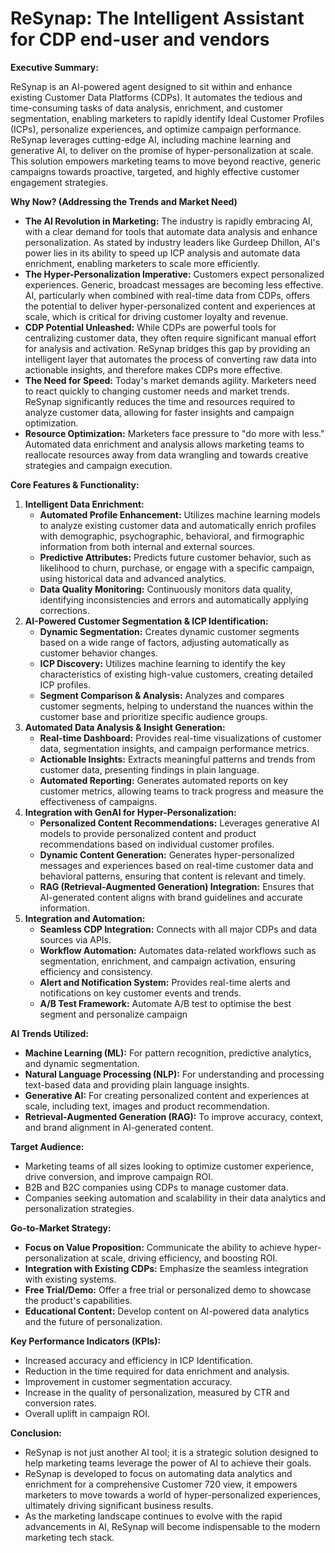 # ReSynap: The Intelligent Assistant for CDP end-user and vendors

**Executive Summary:**

ReSynap is an AI-powered agent designed to sit within and enhance existing Customer Data Platforms (CDPs). It automates the tedious and time-consuming tasks of data analysis, enrichment, and customer segmentation, enabling marketers to rapidly identify Ideal Customer Profiles (ICPs), personalize experiences, and optimize campaign performance. ReSynap leverages cutting-edge AI, including machine learning and generative AI, to deliver on the promise of hyper-personalization at scale. This solution empowers marketing teams to move beyond reactive, generic campaigns towards proactive, targeted, and highly effective customer engagement strategies.

**Why Now? (Addressing the Trends and Market Need)**

*   **The AI Revolution in Marketing:** The industry is rapidly embracing AI, with a clear demand for tools that automate data analysis and enhance personalization. As stated by industry leaders like Gurdeep Dhillon, AI's power lies in its ability to speed up ICP analysis and automate data enrichment, enabling marketers to scale more efficiently.
*   **The Hyper-Personalization Imperative:** Customers expect personalized experiences. Generic, broadcast messages are becoming less effective. AI, particularly when combined with real-time data from CDPs, offers the potential to deliver hyper-personalized content and experiences at scale, which is critical for driving customer loyalty and revenue.
*   **CDP Potential Unleashed:** While CDPs are powerful tools for centralizing customer data, they often require significant manual effort for analysis and activation. ReSynap bridges this gap by providing an intelligent layer that automates the process of converting raw data into actionable insights, and therefore makes CDPs more effective.
*   **The Need for Speed:** Today's market demands agility.  Marketers need to react quickly to changing customer needs and market trends. ReSynap significantly reduces the time and resources required to analyze customer data, allowing for faster insights and campaign optimization.
*   **Resource Optimization:** Marketers face pressure to "do more with less."  Automated data enrichment and analysis allows marketing teams to reallocate resources away from data wrangling and towards creative strategies and campaign execution.

**Core Features & Functionality:**

1.  **Intelligent Data Enrichment:**
    *   **Automated Profile Enhancement:** Utilizes machine learning models to analyze existing customer data and automatically enrich profiles with demographic, psychographic, behavioral, and firmographic information from both internal and external sources.
    *   **Predictive Attributes:** Predicts future customer behavior, such as likelihood to churn, purchase, or engage with a specific campaign, using historical data and advanced analytics.
    *   **Data Quality Monitoring:** Continuously monitors data quality, identifying inconsistencies and errors and automatically applying corrections.
2.  **AI-Powered Customer Segmentation & ICP Identification:**
    *   **Dynamic Segmentation:** Creates dynamic customer segments based on a wide range of factors, adjusting automatically as customer behavior changes.
    *   **ICP Discovery:** Utilizes machine learning to identify the key characteristics of existing high-value customers, creating detailed ICP profiles.
    *   **Segment Comparison & Analysis:** Analyzes and compares customer segments, helping to understand the nuances within the customer base and prioritize specific audience groups.
3.  **Automated Data Analysis & Insight Generation:**
    *   **Real-time Dashboard:** Provides real-time visualizations of customer data, segmentation insights, and campaign performance metrics.
    *   **Actionable Insights:** Extracts meaningful patterns and trends from customer data, presenting findings in plain language.
    *   **Automated Reporting:** Generates automated reports on key customer metrics, allowing teams to track progress and measure the effectiveness of campaigns.
4.  **Integration with GenAI for Hyper-Personalization:**
    *   **Personalized Content Recommendations:** Leverages generative AI models to provide personalized content and product recommendations based on individual customer profiles.
    *   **Dynamic Content Generation:** Generates hyper-personalized messages and experiences based on real-time customer data and behavioral patterns, ensuring that content is relevant and timely.
    *   **RAG (Retrieval-Augmented Generation) Integration:** Ensures that AI-generated content aligns with brand guidelines and accurate information.
5.  **Integration and Automation:**
    *   **Seamless CDP Integration:** Connects with all major CDPs and data sources via APIs.
    *   **Workflow Automation:**  Automates data-related workflows such as segmentation, enrichment, and campaign activation, ensuring efficiency and consistency.
    *   **Alert and Notification System:** Provides real-time alerts and notifications on key customer events and trends.
    *   **A/B Test Framework:** Automate A/B test to optimise the best segment and personalize campaign

**AI Trends Utilized:**

*   **Machine Learning (ML):**  For pattern recognition, predictive analytics, and dynamic segmentation.
*   **Natural Language Processing (NLP):** For understanding and processing text-based data and providing plain language insights.
*   **Generative AI:** For creating personalized content and experiences at scale, including text, images and product recommendation.
*   **Retrieval-Augmented Generation (RAG):** To improve accuracy, context, and brand alignment in AI-generated content.

**Target Audience:**

*   Marketing teams of all sizes looking to optimize customer experience, drive conversion, and improve campaign ROI.
*   B2B and B2C companies using CDPs to manage customer data.
*   Companies seeking automation and scalability in their data analytics and personalization strategies.

**Go-to-Market Strategy:**

*   **Focus on Value Proposition:** Communicate the ability to achieve hyper-personalization at scale, driving efficiency, and boosting ROI.
*   **Integration with Existing CDPs:** Emphasize the seamless integration with existing systems.
*   **Free Trial/Demo:** Offer a free trial or personalized demo to showcase the product's capabilities.
*   **Educational Content:** Develop content on AI-powered data analytics and the future of personalization.

**Key Performance Indicators (KPIs):**

*   Increased accuracy and efficiency in ICP Identification.
*   Reduction in the time required for data enrichment and analysis.
*   Improvement in customer segmentation accuracy.
*   Increase in the quality of personalization, measured by CTR and conversion rates.
*   Overall uplift in campaign ROI.

**Conclusion:**

* ReSynap is not just another AI tool; it is a strategic solution designed to help marketing teams leverage the power of AI to achieve their goals. 
* ReSynap is developed to focus on automating data analytics and enrichment for a comprehensive Customer 720 view, it empowers marketers to move towards a world of hyper-personalized experiences, ultimately driving significant business results.
* As the marketing landscape continues to evolve with the rapid advancements in AI, ReSynap will become indispensable to the modern marketing tech stack.
